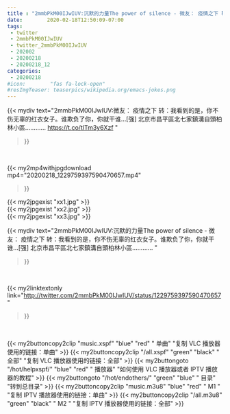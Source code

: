 ```yaml
---
title : "2mmbPkM00IJwIUV:沉默的力量The power of silence - 微友： 疫情之下 转：我看到的是，你不伤无辜的红衣女子。谁欺负了你，你就干谁…[强]  北京市昌平區北七家鎮溝自頭柏林小區………… "
date:        2020-02-18T12:50:09-07:00
tags:
 - twitter
 - 2mmbPkM00IJwIUV
 - twitter_2mmbPkM00IJwIUV
 - 202002
 - 20200218
 - 20200218_12
categories:
 - 20200218
#icon:        "fas fa-lock-open"
#resImgTeaser: teaserpics/wikipedia.org/emacs-jokes.png
---
```


{{< mydiv text="2mmbPkM00IJwIUV:微友： 疫情之下 转：我看到的是，你不伤无辜的红衣女子。谁欺负了你，你就干谁…[强]  北京市昌平區北七家鎮溝自頭柏林小區………… https://t.co/tlTm3y6Xzf "
>}}
<br>


{{< my2mp4withjpgdownload mp4="20200218_1229759397590470657.mp4"
>}}

{{< my2jpgexist "xx1.jpg" >}}<br>
{{< my2jpgexist "xx2.jpg" >}}<br>
{{< my2jpgexist "xx3.jpg" >}}<br>



{{< mydiv text="2mmbPkM00IJwIUV:沉默的力量The power of silence - 微友： 疫情之下 转：我看到的是，你不伤无辜的红衣女子。谁欺负了你，你就干谁…[强]  北京市昌平區北七家鎮溝自頭柏林小區………… "
>}}
<br>

{{< my2linktextonly link="http://twitter.com/2mmbPkM00IJwIUV/status/1229759397590470657"
>}}


<br>

{{< my2buttoncopy2clip "music.xspf"        "blue"   "red"    " 单曲"  "复制 VLC 播放器使用的链接：单曲" >}} {{< my2buttoncopy2clip "/all.xspf"         "green"  "black"  " 全部"  "复制 VLC 播放器使用的链接：全部" >}} {{< my2buttongoto      "/hot/helpxspf/"    "blue"   "red"    " 播放器" "如何使用 VLC 播放器或者 IPTV 播放器的教程" >}} {{< my2buttongoto      "/hot/endothers/"   "green"  "blue"   " 目录"   "转到总目录" >}} {{< my2buttoncopy2clip "music.m3u8"        "blue"   "red"    " M1 "    "复制 IPTV 播放器使用的链接：单曲" >}} {{< my2buttoncopy2clip "/all.m3u8"         "green"  "black"  " M2 "    "复制 IPTV 播放器使用的链接：全部" >}} 
